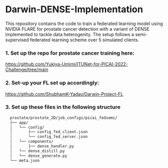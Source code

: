# Darwin-DENSE-Implementation
This repository contains the code to train a federated learning model using NVIDIA FLARE for prostate cancer detection with a variant of DENSE implemented to tackle data heterogenity. The setup follows a semi-supervised federated learning scheme over 5 simulated clients.

### 1. Set up the repo for prostate cancer training here:  
  https://github.com/Yukiya-Umimi/ITUNet-for-PICAI-2022-Challenge/tree/main
  
### 2. Set-up your FL set up accordingly: 
  https://github.com/ShubhamK-Yadav/Darwin-Project-FL
  
### 3. Set up these files in the following structure
  ```bash
    prostate/prostate_2D/job_configs/picai_fedsemi/
    ├── app/
    │   └── config/
    │       ├── config_fed_client.json
    │       └── config_fed_server.json
    │   └── components/
    │       ├── dense_handler.py
    │   └── dense_distill.py
    │   └── dense_generate.py 
    └── meta.json
  ```
